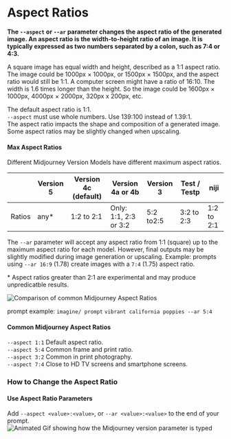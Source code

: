 # Aspect Ratios

**The `--aspect` or `--ar` parameter changes the aspect ratio of the generated image. An aspect ratio is the width-to-height ratio of an image. It is typically expressed as two numbers separated by a colon, such as 7:4 or 4:3.**

A square image has equal width and height, described as a 1:1 aspect ratio. The image could be 1000px × 1000px, or 1500px × 1500px, and the aspect ratio would still be 1:1. A computer screen might have a ratio of 16:10. The width is 1.6 times longer than the height. So the image could be 1600px × 1000px, 4000px × 2000px, 320px x 200px, etc.

The default aspect ratio is 1:1.\
`--aspect` must use whole numbers. Use 139:100 instead of 1.39:1.\
The aspect ratio impacts the shape and composition of a generated image.\
Some aspect ratios may be slightly changed when upscaling.



#### Max Aspect Ratios

Different Midjourney Version Models have different maximum aspect ratios.

|        | Version 5 | Version 4c (default) | Version 4a or 4b      | Version 3 | Test / Testp | niji       |
| ------ | --------- | -------------------- | --------------------- | --------- | ------------ | ---------- |
| Ratios | any\*     | 1:2 to 2:1           | Only: 1:1, 2:3 or 3:2 | 5:2 to2:5 | 3:2 to 2:3   | 1:2 to 2:1 |

The `--ar` parameter will accept any aspect ratio from 1:1 (square) up to the maximum aspect ratio for each model. However, final outputs may be slightly modified during image generation or upscaling. Example: prompts using `--ar 16:9` (1.78) create images with a `7:4` (1.75) aspect ratio.

\* Aspect ratios greater than 2:1 are experimental and may produce unpredicatble results.

![Comparison of common Midjourney Aspect Ratios](https://cdn.document360.io/3040c2b6-fead-4744-a3a9-d56d621c6c7e/Images/Documentation/MJ\_AspectRatioChart.png)

prompt example: `imagine/ prompt` `vibrant california poppies --ar 5:4`

#### Common Midjourney Aspect Ratios

`--aspect 1:1` Default aspect ratio.\
`--aspect 5:4` Common frame and print ratio.\
`--aspect 3:2` Common in print photography.\
`--aspect 7:4` Close to HD TV screens and smartphone screens.



### How to Change the Aspect Ratio <a href="#how-to-change-the-aspect-ratio" id="how-to-change-the-aspect-ratio"></a>

#### Use Aspect Ratio Parameters

Add `--aspect <value>:<value>`, or `--ar <value>:<value>` to the end of your prompt.\
![Animated Gif showing how the Midjourney version parameter is typed](https://cdn.document360.io/3040c2b6-fead-4744-a3a9-d56d621c6c7e/Images/Documentation/MJ\_Parameter\_Aspect.gif)
